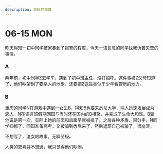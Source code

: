 ```yaml
---
description: 琐碎的事情
---
```


# 06-15 MON

昨天得知一初中同学被家暴到了报警的程度，今天一语言班的同学找我诉苦失恋的事情。

### A

两年前，初中同学Z去学车，遇到了初中班主任，没打招呼。这件事被Z父母知道了，他们吵架到了要杀人的地步，还要把Z送进类似于少年看管所的地方。

### B

重庆的同学N在游戏中遇到一女生B，得知B也要来悉尼大学，两人迅速发展成为恋人。N在语言班假期回国与当时还在国内的B相聚，并完成了生命大和谐。B骗他说是第一次，实际上她的前面和后面早就被插了。之后各种矛盾，闹分手，N同学抑郁了，回国准备高考，又被骗到悉尼来了，然后返现自己被骗了，很崩溃。

不想写了，渣女的故事，无聊至极。

人类的悲喜并不想通，我只觉得他们吵闹。









